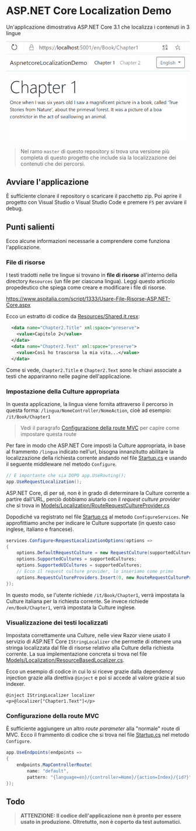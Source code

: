 # ASP.NET Core Localization Demo
Un'applicazione dimostrativa ASP.NET Core 3.1 che localizza i contenuti in 3 lingue

![demo.gif](demo.gif)

> Nel ramo `master` di questo repository si trova una versione più completa di questo progetto che include sia la localizzazione dei contenuti che dei percorsi.

## Avviare l'applicazione
È sufficiente clonare il repository o scaricare il pacchetto zip. Poi aprire il progetto con Visual Studio o Visual Studio Code e premere `F5` per avviare il debug.

## Punti salienti
Ecco alcune informazioni necessarie a comprendere come funziona l'applicazione.

### File di risorse
I testi tradotti nelle tre lingue si trovano in **file di risorse** all'interno della directory `Resources` (un file per ciascuna lingua). Leggi questo articolo propedeutico che spiega come creare e modificare i file di risorse.

https://www.aspitalia.com/script/1333/Usare-File-Risorse-ASP.NET-Core.aspx

Ecco un estratto di codice da [Resources/Shared.it.resx](Resources/Shared.it.resx):

```xml
  <data name="Chapter2.Title" xml:space="preserve">
    <value>Capitolo 2</value>
  </data>
  <data name="Chapter2.Text" xml:space="preserve">
    <value>Così ho trascorso la mia vita...</value>
  </data>
```

Come si vede, `Chapter2.Title` e `Chapter2.Text` sono le chiavi associate a testi che appariranno nelle pagine dell'applicazione.

### Impostazione della Culture appropriata
In questa applicazione, la lingua viene fornita attraverso il percorso in questa forma: `/lingua/NomeController/NomeAction`, cioè ad esempio: `/it/Book/Chapter1`

> Vedi il paragrafo [Configurazione della route MVC](#configurazione-della-route-mvc) per capire come impostare questa route

Per fare in modo che ASP.NET Core imposti la Culture appropriata, in base al frammento `/lingua` indicato nell'url, bisogna innanzitutto abilitare la localizzazione della richiesta corrente andando nel file [Startup.cs](Startup.cs) e usando il seguente middleware nel metodo `Configure`.
```csharp
// È importante che sia DOPO app.UseRouting();
app.UseRequestLocalization();
```
ASP.NET Core, di per sé, non è in grado di determinare la Culture corrente a partire dall'URL, perciò dobbiamo aiutarlo con il _request culture provider_ che si trova in [Models/Localization/RouteRequestCultureProvider.cs](Models/Localization/RouteRequestCultureProvider.cs)

Dopodiché va registrato nel file [Startup.cs](Startup.cs) al metodo `ConfigureServices`. Ne approfittiamo anche per indicare le Culture supportate (in questo caso inglese, italiano e francese).

```csharp
services.Configure<RequestLocalizationOptions(options =>
{
    options.DefaultRequestCulture = new RequestCulture(supportedCultures[0].TwoLetterISOLanguageName);
    options.SupportedCultures = supportedCultures;
    options.SupportedUICultures = supportedCultures;
    // Ecco il request culture provider, lo inseriamo come primo
    options.RequestCultureProviders.Insert(0, new RouteRequestCultureProvider(supportedCultures));
});
```
In questo modo, se l'utente richiede `/it/Book/Chapter1`, verrà impostata la Culture italiana per la richiesta corrente. Se invece richiede `/en/Book/Chapter1`, verrà impostata la Culture inglese.

### Visualizzazione dei testi localizzati
Impostata correttamente una Culture, nelle view Razor viene usato il servizio di ASP.NET Core `IStringLocalizer` che permette di ottenere una stringa localizzata dal file di risorse relativo alla Culture della richiesta corrente. La sua implementazione concreta si trova nel file [Models/Localization/ResourceBasedLocalizer.cs](Models/Localization/ResourceBasedLocalizer.cs).

Ecco un esempio di codice in cui lo si riceve grazie dalla dependency injection grazie alla direttiva `@inject` e poi si accede al valore grazie al suo indexer.
```
@inject IStringLocalizer localizer
<p>@localizer["Chapter1.Text"]</p>
```

### Configurazione della route MVC
È sufficiente aggiungere un altro _route parameter_ alla "normale" route di MVC. Ecco il frammento di codice che si trova nel file [Startup.cs](Startup.cs) nel metodo `Configure`.
```csharp
app.UseEndpoints(endpoints =>
{
    endpoints.MapControllerRoute(
        name: "default",
        pattern: "{language=en}/{controller=Home}/{action=Index}/{id?}");
});
```
## Todo

> **ATTENZIONE: Il codice dell'applicazione non è pronto per essere usato in produzione. Oltretutto, non è coperto da test automatici.**

